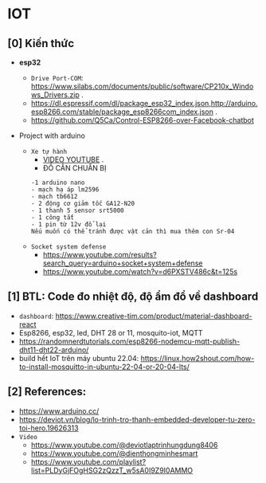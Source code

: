 # IOT

## [0] Kiến thức

- **esp32**

  - `Drive Port-COM`: https://www.silabs.com/documents/public/software/CP210x_Windows_Drivers.zip .
  - https://dl.espressif.com/dl/package_esp32_index.json,http://arduino.esp8266.com/stable/package_esp8266com_index.json .
  - https://github.com/Q5Ca/Control-ESP8266-over-Facebook-chatbot

- Project with arduino
  - `Xe tự hành`
    - [VIDEO YOUTUBE](https://www.youtube.com/watch?v=6Lv9jLB4yE8&fbclid=IwAR2-ppuimslSCN5uhCDA_aXXby7RwS1Ri1sFKxJ-dGlC3X8FMdwG-UJC7-E) .
    - ĐỒ CẦN CHUẨN BỊ
    ```
    -1 arduino nano
    - mạch hạ áp lm2596
    - mạch tb6612
    - 2 động cơ giảm tốc GA12-N20
    - 1 thanh 5 sensor srt5000
    - 1 công tắt
    - 1 pin từ 12v đổ lại
    Nếu muốn có thể tránh được vật cản thì mua thêm con Sr-04
    ```
  - `Socket system defense`
    - https://www.youtube.com/results?search_query=arduino+socket+system+defense
    - https://www.youtube.com/watch?v=d6PXSTV486c&t=125s

## [1] BTL: Code đo nhiệt độ, độ ẩm đổ về dashboard

- `dashboard`: https://www.creative-tim.com/product/material-dashboard-react
- Esp8266, esp32, led, DHT 28 or 11, mosquito-iot, MQTT
- https://randomnerdtutorials.com/esp8266-nodemcu-mqtt-publish-dht11-dht22-arduino/
- build hết IoT trên máy ubuntu 22.04: https://linux.how2shout.com/how-to-install-mosquitto-in-ubuntu-22-04-or-20-04-lts/

## [2] References:

- https://www.arduino.cc/
- https://deviot.vn/blog/lo-trinh-tro-thanh-embedded-developer-tu-zero-toi-hero.19626313
- `Video`
  - https://www.youtube.com/@deviotlaptrinhungdung8406
  - https://www.youtube.com/@dienthongminhesmart
  - https://www.youtube.com/playlist?list=PLDyGjFOgHSG2zQzzT_w5sA0I9Z9I0AMMO
